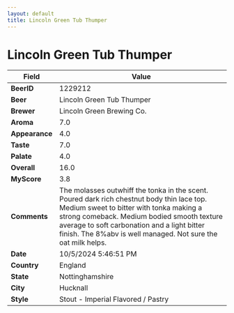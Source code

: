 ```yaml
---
layout: default
title: Lincoln Green Tub Thumper
---
```


# Lincoln Green Tub Thumper

| Field         | Value     |
|---------------|-----------|
| **BeerID** | 1229212 |
| **Beer** | Lincoln Green Tub Thumper |
| **Brewer** | Lincoln Green Brewing Co. |
| **Aroma** | 7.0 |
| **Appearance** | 4.0 |
| **Taste** | 7.0 |
| **Palate** | 4.0 |
| **Overall** | 16.0 |
| **MyScore** | 3.8 |
| **Comments** | The molasses outwhiff the tonka in the scent. Poured dark rich chestnut body thin lace top.  Medium sweet to bitter with tonka making a strong comeback. Medium bodied smooth texture average to soft carbonation and a light bitter finish.  The 8%abv is well managed. Not sure the oat milk helps. |
| **Date** | 10/5/2024 5:46:51 PM |
| **Country** | England |
| **State** | Nottinghamshire |
| **City** | Hucknall |
| **Style** | Stout - Imperial Flavored / Pastry |

